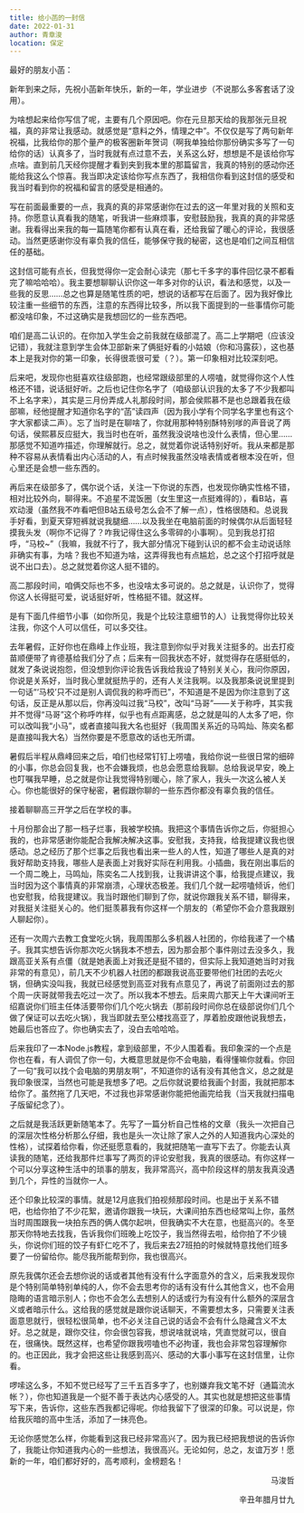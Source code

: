 ```yaml
---
title: 给小菡的一封信
date: 2022-01-31
author: 青章浚
location: 保定
---
```


<p style="text-indent:0">最好的朋友小菡：</p>

新年到来之际，先祝小菡新年快乐，新的一年，学业进步（不说那么多客套话了没用）。

为啥想起来给你写信了呢，主要有几个原因吧。你在元旦那天给的我那张元旦祝福，真的非常让我感动。就感觉是“意料之外，情理之中”。不仅仅是写了两句新年祝福，比我给你的那个量产的极客圈新年贺词（啊我单独给你那份确实多写了一句给你的话）认真多了，当时我就有点过意不去，关系这么好，想想是不是该给你写点啥。直到前几天经你提醒才看到夹到我本里的那篇留言，我真的特别的感动你还能给我这么个惊喜。我当即决定该给你写点东西了，我相信你看到这封信的感受和我当时看到你的祝福和留言的感受是相通的。

<!-- ## 序 -->

写在前面最重要的一点，我真的真的非常感谢你在过去的这一年里对我的关照和支持。你愿意认真看我的随笔，听我讲一些麻烦事，安慰鼓励我，我真的真的非常感谢。我看得出来我的每一篇随笔你都有认真在看，还给我留了暖心的评论，我很感动。当然更感谢你没有辜负我的信任，能够保守我的秘密，这也是咱们之间互相信任的基础。

这封信可能有点长，但我觉得你一定会耐心读完（那七千多字的事件回忆录不都看完了嘛哈哈哈）。我主要想聊聊认识你这一年多对你的认识，看法和感觉，以及一些我的反思……总之也算是随笔性质的吧，想说的话都写在后面了。因为我好像比较注重一些细节的东西，注意的东西得比较多，所以我下面提到的一些事情你可能都没啥印象，不过这确实是我想回忆的一些东西吧。

<!-- ## 对你的印象 -->

咱们是高二认识的。在你加入学生会之前我就在级部混了。高二上学期吧（应该没记错），我就注意到学生会体卫部新来了俩挺好看的小姑娘（你和冯露荻），这也基本上是我对你的第一印象，长得很乖很可爱（？）。第一印象相对比较深刻吧。

后来吧，发现你也挺喜欢往级部跑，也经常跟级部里的人唠嗑，就觉得你这个人性格还不错，说话挺好听。之后也记住你名字了（咱级部认识我的太多了不少我都叫不上名字来），其实是三月份弄成人礼那段时间，那会侯熙慕不是也总跟着我在级部嘛，经他提醒才知道你名字的“菡”读四声（因为我小学有个同学名字里也有这个字大家都读二声）。忘了当时是在聊啥了，你就用那种特别酥特别嗲的声音说了两句话，侯熙慕反应挺大，我当时也在听，虽然我没说啥也没什么表情，但心里……那感觉不知道咋描述，你理解就行。总之，就觉着你说话特别好听。我从来都是那种不容易从表情看出内心活动的人，有点时候我虽然没啥表情或者根本没在听，但心里还是会想一些东西的。

再后来在级部多了，偶尔说个话，关注一下你说的东西，也发现你确实性格不错，相对比较外向，聊得来。不追星不混饭圈（女生里这一点挺难得的），看B站，喜欢动漫（虽然我不咋看吧但B站五级号怎么会不了解一点），性格很随和。总说我手好看，到夏天穿短裤就说我腿细……以及我坐在电脑前面的时候偶尔从后面轻轻摸我头发（啊你不记得了？咋我记得住这么多零碎的小事啊）。见到我总打招呼，“马校~”（我嘛，我就不行了，我大部分情况下碰到认识的都不会主动说话除非确实有事，为啥？我也不知道为啥，这弄得我也有点尴尬，总之这个打招呼就是说不出口去）。总之就觉着你这人挺不错的。

高二那段时间，咱俩交际也不多，也没啥太多可说的。总之就是，认识你了，觉得你这人长得挺可爱，说话挺好听，性格挺不错。就这样。

是有下面几件细节小事（如你所见，我是个比较注意细节的人）让我觉得你比较关注我，你这个人可以信任，可以多交往。

去年暑假，正好你也在鼎峰上作业班，我注意到你似乎对我关注挺多的。出去打疫苗顺便带了肯德基给我们分了点；后来有一回我状态不好，就觉得存在感挺低的，就发了条说说抱怨，但没想到你评论我告诉我给我设了特别关关心，我问你原因，你说是关系好，当时我心里就挺热乎的，还有人关注我啊。以及我那条说说里提到一句话“‘马校’只不过是别人调侃我的称呼而已”，不知道是不是因为你注意到了这句话，反正是从那以后，你再没叫过我“马校”，改叫“马哥”——关于称呼，其实我并不觉得“马哥”这个称呼咋样，似乎也有点距离感，总之就是叫的人太多了吧，你可以改叫我“小马”，或者直接叫我大名也挺好（我周围关系近的马鸣灿、陈奕名都是直接叫我大名）当然你要是不愿意改的话也无所谓。

暑假后半程从鼎峰回来之后，咱们也经常钉钉上唠嗑，我给你说一些很日常的细碎的小事，你总会回复我，也不会嫌我烦，也总会愿意给我聊。总给我说早安，晚上也叮嘱我早睡，总之就是你让我觉得特别暖心，除了家人，我头一次这么被人关心。你也能很好的保守秘密，暑假跟你聊的一些东西你都没有辜负我的信任。

接着聊聊高三开学之后在学校的事。

十月份那会出了那一档子烂事，我被学校搞。我把这个事情告诉你之后，你挺担心我的，也非常感谢你能配合我解决解决这事。安慰我，支持我，给我提建议我也很感动。总之经历了那个烂事之后我也看出来一些人的人性，知道了哪些人是真的对我好帮助支持我，哪些人是表面上对我好实际在利用我。小插曲，我在刚出事后的一个周二晚上，马鸣灿，陈奕名二人找到我，让我讲讲这个事，给我提点建议，我当时因为这个事情真的非常崩溃，心理状态极差。我们几个就一起唠嗑倾诉，他们也安慰我，给我提建议。我当时跟他们聊到了你，就说你跟我关系不错，聊得来，对我挺关注挺关心的。他们挺羡慕我有你这样一个朋友的（希望你不会介意我跟别人聊起你）。

还有一次周六去教工食堂吃火锅，我周围那么多机器人社团的，你给我递了一个橘子。我其实想告诉你那次吃火锅我本不想去，因为那会那个事件刚过去没多久，我跟高亚关系有点僵（就是她表面上对我还是挺不错的，但实际上我知道她当时对我非常的有意见），前几天不少机器人社团的都跟我说高亚要带他们社团的去吃火锅，但确实没叫我，我就已经感觉到高亚对我有点意见了，再说了前面刚过去的那个周一庆哥就带我去吃过一次了。所以我本不想去。后来周六那天上午大课间听王绍嘉说你们班主任体活要带你们几个吃火锅去（那前段时间你总在级部说你们几个做了保证可以去吃火锅），我当即就去至公楼找高亚了，厚着脸皮跟他说我想去，她最后也答应了。你也确实去了，没白去哈哈哈。

后来我印了一本Node.js教程，拿到级部里，不少人围着看。我印象深的一个点是你也在看，有人调侃了你一句，大概意思就是你不会电脑，看得懂嘛你就看。你回了一句“我可以找个会电脑的男朋友啊”，不知道你的话有没有其他含义，总之就是我印象很深，当然也可能是我想多了吧。之后你就说要给我画个封面，我就把那本给你了。虽然拖了几天吧，不过我也非常感谢你能把他画完给我（当天我就扫描电子版留纪念了）。

之后就是我活跃更新随笔本了。先写了一篇分析自己性格的文章（我头一次把自己的深层次性格分析那么仔细，我也是头一次让除了家人之外的人知道我内心深处的性格），试探着给你看，你还挺愿意看的，我就把随笔一直写下去了。你能去认真读我的随笔，还给我那件烂事写了两页的评论安慰我，我真的很感动。有你这样一个可以分享这种生活中的琐事的朋友，我非常高兴，高中阶段这样的朋友我真没遇到几个，异性的当就你一人。

还个印象比较深的事情。就是12月底我们拍视频那段时间。也是出于关系不错吧，也给你拍了不少花絮，邀请你跟我一块玩，大课间拍东西也经常叫上你，虽然当时周围跟我一块拍东西的俩人偶尔起哄，但我确实不大在意，也挺高兴的。冬至那天你特地去找我，告诉我你们班晚上吃饺子，我当然得去啦，给你拍了不少镜头，你说你们班的饺子有虾仁吃不了，我后来去27班拍的时候就特意找他们班多要了一份留给你。能尽我所能帮到你，我也很高兴。

原先我偶尔还会去想你说的话或者其他有没有什么字面意外的含义，后来我发现你是个特别简单特别单纯的人，你不会去思考你的话有没有什么其他含义，也不会用隐晦的语言暗示别人；你也不会怎么去想别人的话或行为有没有什么额外的深层含义或者暗示什么。这给我的感觉就是跟你说话聊天，不需要想太多，只需要关注表面意思就行，很轻松很简单，也不必关注自己说的话会不会有什么隐藏含义不太好。总之就是，跟你交往，你会很包容我，想说啥就说啥，凭直觉就可以，很自在，很痛快。既然这样，也希望你跟我唠嗑也不必拘谨，我也会非常包容理解你的。也正因此，我才会把这些让我感到高兴、感动的大事小事写在这封信里，让你看。

啰嗦这么多，不知不觉已经写了三千五百多字了，也别嫌弃我文笔不好（通篇流水帐？），你也知道我是一个挺不善于表达内心感受的人。其实也就是想把这些事情写下来，告诉你，这些东西我都记得呢。你给我留下了很深的印象。可以说是，你给我灰暗的高中生活，添加了一抹亮色。

无论你感觉怎么样，你能看到这我已经非常高兴了。因为我已经把我想说的告诉你了，我能让你知道我内心的一些想法，我很高兴。无论如何，总之，友谊万岁！愿新的一年，咱们都好好的，高考顺利，金榜题名！

<p style="text-align:right">马浚哲</p>

<p style="text-align:right">辛丑年腊月廿九</p>
